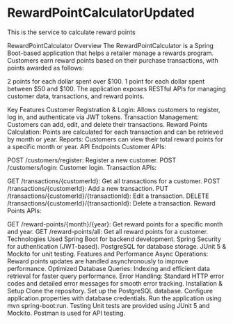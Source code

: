 # RewardPointCalculatorUpdated
This is the service to calculate reward points

RewardPointCalculator
Overview
The RewardPointCalculator is a Spring Boot-based application that helps a retailer manage a rewards program. Customers earn reward points based on their purchase transactions, with points awarded as follows:

2 points for each dollar spent over $100.
1 point for each dollar spent between $50 and $100.
The application exposes RESTful APIs for managing customer data, transactions, and reward points.

Key Features
Customer Registration & Login: Allows customers to register, log in, and authenticate via JWT tokens.
Transaction Management: Customers can add, edit, and delete their transactions.
Reward Points Calculation: Points are calculated for each transaction and can be retrieved by month or year.
Reports: Customers can view their total reward points for a specific month or year.
API Endpoints
Customer APIs:

POST /customers/register: Register a new customer.
POST /customers/login: Customer login.
Transaction APIs:

GET /transactions/{customerId}: Get all transactions for a customer.
POST /transactions/{customerId}: Add a new transaction.
PUT /transactions/{customerId}/{transactionId}: Edit a transaction.
DELETE /transactions/{customerId}/{transactionId}: Delete a transaction.
Reward Points APIs:

GET /reward-points/{month}/{year}: Get reward points for a specific month and year.
GET /reward-points/all: Get all reward points for a customer.
Technologies Used
Spring Boot for backend development.
Spring Security for authentication (JWT-based).
PostgreSQL for database storage.
JUnit 5 & Mockito for unit testing.
Features and Performance
Async Operations: Reward points updates are handled asynchronously to improve performance.
Optimized Database Queries: Indexing and efficient data retrieval for faster query performance.
Error Handling: Standard HTTP error codes and detailed error messages for smooth error tracking.
Installation & Setup
Clone the repository.
Set up the PostgreSQL database.
Configure application.properties with database credentials.
Run the application using mvn spring-boot:run.
Testing
Unit tests are provided using JUnit 5 and Mockito.
Postman is used for API testing.
